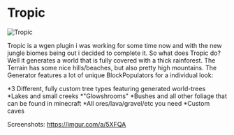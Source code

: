 Tropic
======

![Tropic](http://www.over9000.eu/img/tropic.png)

Tropic is a wgen plugin i was working for some time now and with the new jungle biomes being out i decided to complete it. So what does Tropic do? Well it generates a world that is fully covered with a thick rainforest. The Terrain has some nice hills/beaches, but also pretty high mountains. The Generator features a lot of unique BlockPopulators for a individual look:

*3 Different, fully custom tree types featuring generated world-trees
*Lakes and small creeks
*"Glowshrooms"
*Bushes and all other foliage that can be found in minecraft
*All ores/lava/gravel/etc you need
*Custom caves

Screenshots: https://imgur.com/a/5XFQA
